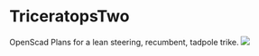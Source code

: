 # TriceratopsTwo
OpenScad Plans for a lean steering, recumbent, tadpole trike.
![](TriceratopsTwo/LeanSteer.gif)
